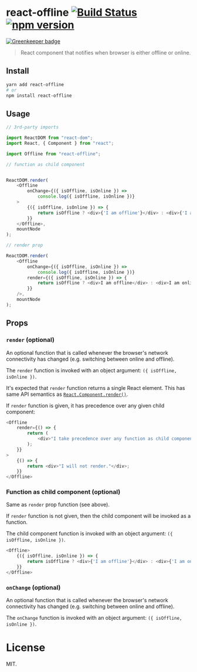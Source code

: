 react-offline [![Build Status](https://travis-ci.org/dashed/react-offline.svg)](https://travis-ci.org/dashed/react-offline) [![npm version](https://img.shields.io/npm/v/react-offline.svg?style=flat)](https://www.npmjs.com/package/react-offline)
=============

[![Greenkeeper badge](https://badges.greenkeeper.io/dashed/react-offline.svg)](https://greenkeeper.io/)

> React component that notifies when browser is either offline or online.

## Install

```sh
yarn add react-offline
# or
npm install react-offline
```

## Usage

```js
// 3rd-party imports

import ReactDOM from "react-dom";
import React, { Component } from "react";

import Offline from "react-offline";

// function as child component


ReactDOM.render(
    <Offline
        onChange={({ isOffline, isOnline }) =>
            console.log({ isOffline, isOnline })}
    >
        {({ isOffline, isOnline }) => {
            return isOffline ? <div>{'I am offline'}</div> : <div>{'I am online'}</div>;
        }}
    </Offline>,
    mountNode
);

// render prop

ReactDOM.render(
    <Offline
        onChange={({ isOffline, isOnline }) =>
            console.log({ isOffline, isOnline })}
        render={({ isOffline, isOnline }) => {
            return isOffline ? <div>I am offline</div> : <div>I am online</div>;
        }}
    />,
    mountNode
);
```

## Props

### `render` (optional)

An optional function that is called whenever the browser's network connectivity has changed (e.g. switching between online and offline).

The `render` function is invoked with an object argument: `({ isOffline, isOnline })`.

 It's expected that `render` function returns a single React element.
This has same API semantics as [`React.Component.render()`](https://facebook.github.io/react/docs/react-component.html#render).

If `render` function is given, it has precedence over any given child component:

```js
<Offline
    render={() => {
        return (
            <div>"I take precedence over any function as child component."</div>
        );
    }}
>
    {() => {
        return <div>"I will not render."</div>;
    }}
</Offline>
```


### Function as child component (optional)

Same as `render` prop function (see above).

If `render` function is not given, then the child component will be invoked as a function.

The child component function is invoked with an object argument: `({ isOffline, isOnline })`.

```js
<Offline>
    {({ isOffline, isOnline }) => {
        return isOffline ? <div>{'I am offline'}</div> : <div>{'I am online'}</div>;
    }}
</Offline>
````

### `onChange` (optional)

An optional function that is called whenever the browser's network connectivity has changed (e.g. switching between online and offline).

The `onChange` function is invoked with an object argument: `({ isOffline, isOnline })`.

License
=======

MIT.
